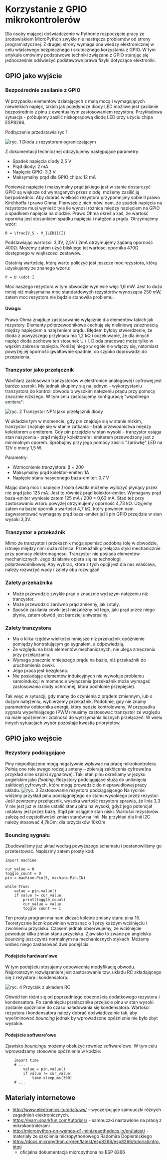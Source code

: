 # Korzystanie z GPIO mikrokontrolerów

Dla osoby mającej doświadczenie w Pythonie rozpoczęcie pracy ze środowiskiem
MicroPython zwykle nie nastręcza problemów od strony programistycznej. Z
drugiej strony wymaga ona wiedzy elektronicznej w celu właściwego bezpiecznego
i skutecznego korzystania z GPIO. W tym artykule omówimy podstawowe techniki
związane z GPIO starając się jednocześnie odświeżyć podstawowe prawa fizyki
dotyczące elektroniki.

## GPIO jako wyjście

### Bezpośrednie zasilanie z GPIO

W przypadku elementów działających z małą mocą i wymagających niewielkich
napięć, takich jak pojedyncze diody LED możliwe jest zasilanie bezpośrednio z
pinu z ewentualnym zastosowaniem rezystora. Przykładowa sytuacja - próbujemy
zasilić niskoprądową diodę LED przy użyciu chipa ESP8266.

Podłączenie przedstawia ryc 1

![ryc. 1 Dioda z rezystorem ograniczającym](ryc1.svg)

Z dokumentacji
technicznej odczytujemy następujące parametry:

* Spadek napięcia diody 2,5 V
* Prąd diody: 2 mA
* Napięcie GPIO: 3,3 V
* Maksymalny prąd dla GPIO chipa: 12 mA

Ponieważ napięcie i maksymalny prąd jakiego jest w stanie dostarczyć GPIO są
większe od wymaganych przez diodę, możemy zasilić ją bezpośrednio. Aby dobrać
wielkość rezystora przypomnijmy sobie II prawo Kirchhoffa i prawo Ohma. Pierwsze
z nich mówi nam, że spadek napięcia na rezystorze musi wynieść tyle ile wynosi
różnica między napięciem na GPIO a spadkiem napięcia na diodzie. Prawo Ohma
określa zaś, że wartość opornika jest stosunkiem spadku
napięcia i natężenia prądu. Otrzymujemy wzór:

```
R = \frac{V_S - V_{LED}}{I}
```

Podstawiając wartości: 3,3V, 2,5V i 2mA otrzymujemy żądaną oporność 400Ω.
Możemy zatem użyć bliskiego tej wartości opornika 470Ω dostępnego w większości
zestawów.

Ostatnią wartością, którą warto policzyć jest jeszcze moc rezystora, którą
uzyskujemy ze znanego wzoru:

```
P = U \cdot I
```

Moc naszego rezystora w tym obwodzie wyniesie więc 1,6 mW. Jest to dużo mniej
niż maksymalna moc standardowych rezystorów wynosząca 250 mW, zatem moc
rezystora nie będzie stanowiła problemu.

#### Uwaga:

Prawo Ohma znajduje zastosowanie wyłącznie dla elementów takich jak
rezystory. Elementy półprzewodnikowe cechują się nieliniową zależnością między
napięciem a natężeniem prądu. Błędem byłoby stwierdzenie, że dioda z powyższego
przykładu ma 1,2 kΩ i oczekiwanie, że dla innych napięć dioda zachowa ten
stosunek U / I. Dioda pracować może tylko w wąskim zakresie napięcia. Poniżej
niego w ogóle nie włączy się, natomiast powyżej jej oporność gwałtownie
spadnie, co szybko doprowadzi do przepalenia.

### Tranzystor jako przełącznik

Wachlarz zastosowań tranzystorów w elektronice analogowej i cyfrowej jest
bardzo szeroki. My jednak skupimy się na jednym - wykorzystaniu tranzystora do
kontroli obwodu o wysokim natężeniu prądu przy pomocy znacznie niższego. W tym
celu zastosujemy konfigurację "wspólnego emitera":

![ryc. 2 Tranzystor NPN jako przełącznik diody](ryc2.svg)

W układzie tym w momencie, gdy pin znajduje się w stanie niskim, tranzystor
znajduje się w stanie zatkania - brak przewodnictwa między kolektorem a
emiterem. Gdy pin przejdzie w stan wysoki - tranzystor osiąga stan nasycenia -
prąd między kolektorem i emiterem przewodzony jest z minimalnym oporem.
Spróbujmy przy jego pomocy zasilić "żarówkę" LED na 12V o mocy 1,5 W.

Parametry:

* Wzmocnienie tranzystora: β = 200
* Maksymalny prąd kolektor-emiter: 1A
* Napięcie stanu nasyconego baza-emiter: 0.7 V

Mając daną moc i napięcie źródła światła możemy wyliczyć płynący przez nie prąd
jako 125 mA. Jest to również prąd kolektor-emiter.
Wymagany prąd baza-emiter wyniesie zatem 125 mA / 200 = 0,63 mA.
Stąd też przy zastosowaniu wzoru powyżej otrzymujemy oporność 4,73 kΩ.
Użyjemy zatem na bazie opornik o wartości 4,7 kΩ, który powinien nam
zagwarantować wymagany prąd baza-emiter jeśli pin GPIO przejdzie w stan wysoki
3,3V.


### Tranzystor a przekaźnik

Mimo że tranzystor i przekaźnik mogą spełniać podobną rolę w obwodzie, istnieje
między nimi duża różnica.
Przekaźnik przełącza styki mechanicznie przy pomocy elektromagnesu.
Tranzystor nie posiada elementów mechanicznych.
Jego działanie opiera się na technologii półprzewodnikowej.
Aby wybrać, która z tych opcji jest dla nas właściwa, należy rozważyć wady i
zalety obu rozwiązań.

### Zalety przekaźnika

* Może przewodzić zwykle prąd o znacznie wyższym natężeniu niż
  tranzystor.
* Może przewodzić zarówno prąd zmienny, jak i stały.
* Sposób zasilania cewki jest niezależny od tego, jaki prąd przez
  niego płynie, zatem obwód jest bardziej uniwersalny.

### Zalety tranzystora
* Ma o kilka rzędów wielkości mniejsze niż przekaźnik opóźnienie pomiędzy
  kontrolującym go sygnałem, a odpowiedzią.
* Ze względu na brak elementów mechanicznych, nie ulega zmęczeniu przy
  przełączaniu.
* Wymaga znacznie mniejszego prądu na bazie, niż przekaźnik do uruchomienia
  cewki.
* Jego praca jest bezgłośna.
* Nie posiadając elementów indukcyjnych nie wywołuje problemu samoindukcji w
  momencie wyłączenia (przekaźnik może wymagać zastosowania diody ochronnej,
  która pochłonie przepięcie).

Tak więc w sytuacji, gdy mamy do czynienia z prądem zmiennym, lub o dużym
natężeniu, wybierzemy przekaźnik. Podobnie, gdy nie znamy parametrów odbiornika
energii, który będzie kontrolowany. W przypadku sygnału wypełniającego (PWM)
musimy zastosować tranzystor ze względu na małe opóźnienie i zdolność do
wytrzymania licznych przełączeń. W wielu innych sytuacjach wybór pozostaje
kwestią priorytetów.

## GPIO jako wejście

### Rezystory podciągające

Piny niepodłączone mogą negatywnie wpływać na pracę mikrokontrolera.
Pełnią one role swego rodzaju anteny – zbierają zakłócenia cyfrowe(na przykład
silne szpilki sygnałowe). Taki stan pinu określamy w języku angielskim jako
*floating*.
Rezystory podciągające służą do uniknięcia zakłóceń cyfrowych, które mogą
prowadzić do nieprawidłowej pracy układu.
![ryc. 3 Zastosowanie rezystora podciągającego](ryc3.svg)
Na rycinie widzimy przykład pinu podciągniętego do stanu wysokiego przez
rezystor. Jeśli zewrzemy przełącznik, wysoka wartość rezystora sprawia,
że linia 3,3 V nie jest już w stanie ustalić stanu pinu na wysoki, gdyż jego
potencjał ustalany jest przez bazę. Stąd pin osiągnie stan niski.
Wartości rezystorów zależą od częstotliwości zmian stanów na linii.
Na przykład dla linii I2C należy stosować 4,7kOm, dla przycisków 10kOm

### Bouncing sygnału

Zbudowaliśmy już układ według powyższego schematu i postanowiliśmy
go przetestować. Napiszmy zatem prosty kod:

```
import machine

cur_value = 0
toggle_count = 0
pin = machine.Pin(5, machine.Pin.IN)

while True:
    value = pin.value()
    if value != cur_value:
        print(toggle_count)
        cur_value = value
        toggle count += 1
```

Ten prosty program ma nam zliczać kolejne zmiany stanu pina 16.
Teoretycznie licznik powinien wzrosnąć o 1 przy każdym wciśnięciu i zwolnieniu
przycisku. Czasem jednak obserwujemy, że wciśnięcie powoduje kilka zmian stanu
przycisku. Zjawisko to zwane po angielsku *bouncing* jest czymś normalnym na
mechanicznych stykach. Możemy wobec niego zastosować dwa podejścia.

#### Podejście hardware'owe

W tym podejściu stosujemy odpowiednią modyfikację obwodu. Najprostszym
rozwiązaniem jest zastosowanie tzw. układu RC składającego się z rezystora i
kondensatora.

![ryc. 4 Przycisk z układem RC](ryc4.svg)

Obwód ten różni się od poprzedniego obecnością dodatkowego rezystora i
kondensatora. Po zamknięciu przełącznika przejście pinu w stan wysoki zostanie
opóźnione do czasu naładowania się kondensatora. Wartości rezystora i
kondensatora należy dobrać doświadczalnie tak, aby wyeliminować *bouncing*
jednak by wprowadzone opóźnienie nie było zbyt wysokie.

#### Podejście software'owe

Zjawisko *bouncingu* możemy obsłużyć również software'owo. W tym celu
wprowadzamy stosowne opóźnienie w kodzie:

```
    import time
    # ...
        value = pin.value()
        if value != cur_value:
            time.sleep_ms(300)
    # ...
```

## Materiały internetowe

* http://www.electronics-tutorials.ws/ - wyczerpujące samouczki różnych
  zagadnień elektronicznych.
* https://learn.sparkfun.com/tutorials/ - samouczki nastawione na pracę
  z mikrokontrolerami
* http://micropython-on-wemos-d1-mini.readthedocs.io/en/latest/ - materiały
  ze szkolenia micropythonowego Radomira Dopieralskiego
* https://docs.micropython.org/en/latest/esp8266/esp8266/tutorial/intro.html
  - oficjalna dokumentacja micropythona na ESP 8266
